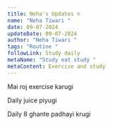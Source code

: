 ```yaml
---
title: Neha's Updates ☺️
name: "Neha Tiwari "
date: 09-07-2024
updateDate: 09-07-2024
author: "Neha Tiwari "
tags: "Routine "
followLink: Study daily
metaName: "Study eat study "
metaContent: Exercise and study
---
```

Mai roj exercise karugi

Daily juice piyugi 

Daily 8 ghante padhayi krugi
